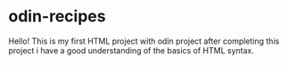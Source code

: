 # odin-recipes
Hello!
This is my first HTML project with odin project after completing this project i have a good understanding of the basics of HTML syntax.